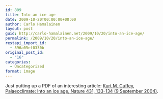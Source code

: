 ```yaml
---
id: 809
title: Into an ice age
date: 2009-10-20T00:00:00+00:00
author: Carlo Hamalainen
layout: post
guid: http://carlo-hamalainen.net/2009/10/20/into-an-ice-age/
permalink: /2009/10/20/into-an-ice-age/
restapi_import_id:
  - 596a05ef0330b
original_post_id:
  - "16"
categories:
  - Uncategorized
format: image
---
```

Just putting up a PDF of an interesting article: [Kurt M. Cuffey, Palaeoclimate: Into an ice age, Nature 431, 133-134 (9 September 2004)](/stuff/Cuffey%20-%20Into%20an%20ice%20age.pdf).

